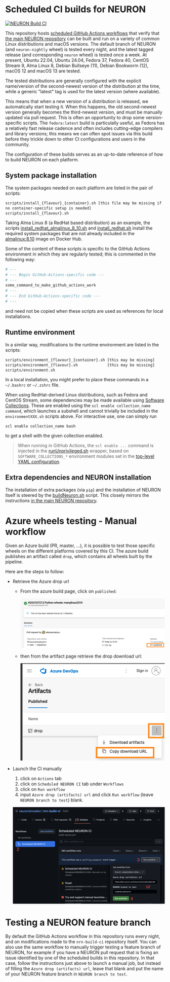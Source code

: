 # Scheduled CI builds for NEURON
[![NEURON Build CI](https://github.com/neuronsimulator/nrn-build-ci/actions/workflows/build-neuron.yml/badge.svg)](https://github.com/neuronsimulator/nrn-build-ci/actions/workflows/build-neuron.yml)

This repository hosts [scheduled GitHub Actions workflows](.github/workflows/neuron-ci.yaml) that verify that [the main NEURON repository](https://github.com/neuronsimulator/nrn) can be built and run on a variety of common Linux distributions and macOS versions.
The default branch of NEURON (and `neuron-nightly` wheel) is tested every night,
and the latest tagged release (and corresponding `neuron` wheel) is tested once
a week.
At present, Ubuntu 22.04, Ubuntu 24.04, Fedora 37, Fedora 40, CentOS Stream
9, Alma Linux 8, Debian Bullseye (11), Debian Bookworm (12), macOS 12 and
macOS 13 are tested.

The tested distributions are generally configured with the explicit
name/version of the second-newest version of the distribution at the time,
while a generic "latest" tag is used for the latest version (where available).

This means that when a new version of a distribution is released, we
automatically start testing it.
When this happens, the old second-newest version generally becomes the
third-newest version, and must be manually updated via pull request.
This is often an opportunity to drop some version-specific scripts.
The `fedora:latest` build is particulally useful, as Fedora has a relatively
fast release cadence and often includes cutting-edge compilers and library
versions; this means we can often spot issues via this build before they
trickle down to other CI configurations and users in the community.

The configuration of these builds serves as an up-to-date reference of how to build NEURON on each platform.

## System package installation
The system packages needed on each platform are listed in the pair of scripts:
```
scripts/install_{flavour}_{container}.sh [this file may be missing if no container-specific setup is needed]
scripts/install_{flavour}.sh
```
Taking Alma Linux 8 (a RedHat based distribution) as an example, the scripts [install_redhat_almalinux_8_10.sh](scripts/install_redhat_almalinux_8_10.sh) and [install_redhat.sh](scripts/install_redhat.sh) install the required system packages that are not already included in the [almalinux:8.10](https://hub.docker.com/_/almalinux) image on Docker Hub.

Some of the content of these scripts is specific to the GitHub Actions environment in which they are regularly tested; this is commented in the following way:
```sh
# ---
# --- Begin GitHub-Actions-specific code ---
# ---
some_command_to_make_github_actions_work
# ---
# --- End GitHub-Actions-specific code ---
# ---
```
and need not be copied when these scripts are used as references for local installations.

## Runtime environment
In a similar way, modifications to the runtime environment are listed in the scripts:
```
scripts/environment_{flavour}_{container}.sh [this may be missing]
scripts/environment_{flavour}.sh             [this may be missing]
scripts/environment.sh
```
In a local installation, you might prefer to place these commands in a `~/.bashrc` or `~/.zshrc` file.

When using RedHat-derived Linux distributions, such as Fedora and CentOS Stream, some dependencies may be made available using [Software Collections](https://www.softwarecollections.org/en/).
These are enabled using the `scl enable collection_name command`, which launches a subshell and cannot trivially be included in the `environmentXXX.sh` scripts above.
For interactive use, one can simply run
```
scl enable collection_name bash
```
to get a shell with the given collection enabled.
> When running in GitHub Actions, the `scl enable ...` command is injected in the [runUnprivileged.sh](wrappers/runUnprivileged.sh) wrapper, based on `SOFTWARE_COLLECTIONS_*` environment modules set in the [top-level YAML configuration](.github/workflows/neuron-ci.yaml).

## Extra dependencies and NEURON installation
The installation of extra packages (via `pip`) and the installation of NEURON itself is steered by the [buildNeuron.sh](scripts/buildNeuron.sh) script.
This closely mirrors the instructions [in the main NEURON repository](https://github.com/neuronsimulator/nrn/#build-cmake).

# Azure wheels testing - Manual workflow

Given an Azure build (PR, master, ...), it is possible to test those specific wheels on the different platforms covered by this CI.
The azure build publishes an artifact called `drop`, which contains all wheels built by the pipeline.

Here are the steps to follow: 

* Retrieve the Azure drop url

  * From the azure build page, click on `published`:
    
    ![](images/drop1.png)
  * then from the artifact page retrieve the drop download url:
    
    ![](images/drop2.png)

* Launch the CI manually
  1) click on `Actions` tab
  2) click on `Scheduled NEURON CI` tab under `Workflows`
  3) click on `Run workflow`
  4) input `Azure drop (artifacts) url` and click `Run workflow` (leave `NEURON branch to test`) blank.
     
  ![](images/manual-dispatch.png)

# Testing a NEURON feature branch
By default the GitHub Actions workflow in this repository runs every night, and on modifications made to the `nrn-build-ci` repository itself.
You can also use the same workflow to manually trigger testing a feature branch of NEURON, for example if you have a NEURON pull request that is fixing an issue identified by one of the scheduled builds in this repository.
In that case, follow the instructions just above to launch a manual job, but instead of filling the `Azure drop (artifacts) url`, leave that blank and put the name of your NEURON feature branch in `NEURON branch to test`.
